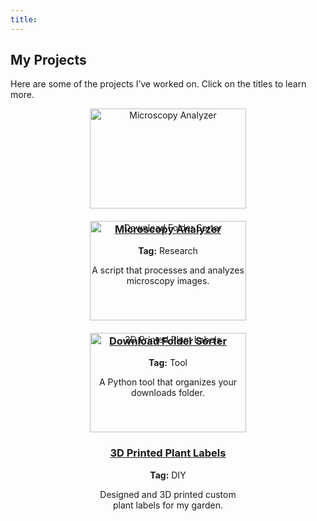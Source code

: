 ```yaml
---
title: 
---
```


## My Projects

Here are some of the projects I’ve worked on. Click on the titles to learn more.

<div style="display: flex; flex-wrap: wrap; gap: 20px; justify-content: center;">

  <div style="width: 250px; text-align: center;">
    <a href="https://example.com/microscopy-analyzer">
      <img src="/images/microscopy-image.jpg" alt="Microscopy Analyzer" style="width: 100%; height: auto;">
      <h3>Microscopy Analyzer</h3>
    </a>
    <p><strong>Tag:</strong> Research</p>
    <p>A script that processes and analyzes microscopy images.</p>
  </div>

  <div style="width: 250px; text-align: center;">
    <a href="https://example.com/download-folder-sorter">
      <img src="/images/folder-sorter-image.jpg" alt="Download Folder Sorter" style="width: 100%; height: auto;">
      <h3>Download Folder Sorter</h3>
    </a>
    <p><strong>Tag:</strong> Tool</p>
    <p>A Python tool that organizes your downloads folder.</p>
  </div>

  <div style="width: 250px; text-align: center;">
    <a href="https://example.com/plant-labels">
      <img src="/images/plant-labels-image.jpg" alt="3D Printed Plant Labels" style="width: 100%; height: auto;">
      <h3>3D Printed Plant Labels</h3>
    </a>
    <p><strong>Tag:</strong> DIY</p>
    <p>Designed and 3D printed custom plant labels for my garden.</p>
  </div>

</div>
